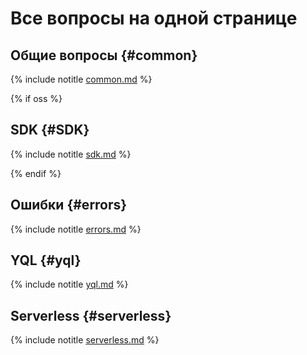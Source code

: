 # Все вопросы на одной странице

## Общие вопросы {#common}

{% include notitle [common.md](../common.md) %}

{% if oss %}

## SDK {#SDK}

{% include notitle [sdk.md](../sdk.md) %}

{% endif %}

## Ошибки {#errors}

{% include notitle [errors.md](../errors.md) %}

## YQL {#yql}

{% include notitle [yql.md](../yql.md) %}

## Serverless {#serverless}

{% include notitle [serverless.md](../serverless.md) %}
